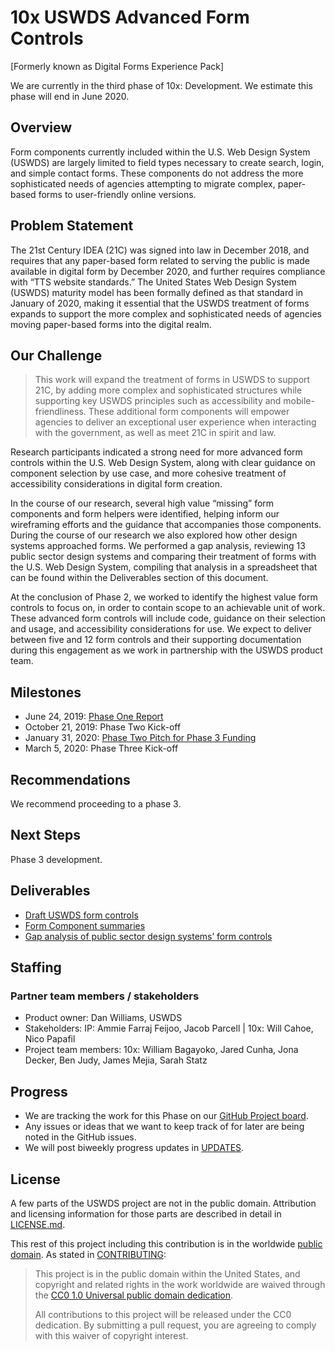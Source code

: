 # 10x USWDS Advanced Form Controls

[Formerly known as Digital Forms Experience Pack]

We are currently in the third phase of 10x: Development. We estimate this phase will end in June 2020.

## Overview

Form components currently included within the U.S. Web Design System (USWDS) are largely limited to field types necessary to create search, login, and simple contact forms. These components do not address the more sophisticated needs of agencies attempting to migrate complex, paper-based forms to user-friendly online versions. 

## Problem Statement

The 21st Century IDEA (21C) was signed into law in December 2018, and requires that any paper-based form related to serving the public is made available in digital form by December 2020, and further requires compliance with “TTS website standards.” The United States Web Design System (USWDS) maturity model has been formally defined as that standard in January of 2020, making it essential that the USWDS treatment of forms expands to support the more complex and sophisticated needs of agencies moving paper-based forms into the digital realm. 

## Our Challenge

> This work will expand the treatment of forms in USWDS to support 21C, by adding more complex and sophisticated structures while supporting key USWDS principles such as accessibility and mobile-friendliness. These additional form components will empower agencies to deliver an exceptional user experience when interacting with the government, as well as meet 21C in spirit and law.

Research participants indicated a strong need for more advanced form controls within the U.S. Web Design System, along with clear guidance on component selection by use case, and more cohesive treatment of accessibility considerations in digital form creation.

In the course of our research, several high value “missing” form components and form helpers were identified, helping inform our wireframing efforts and the guidance that accompanies those components. During the course of our research we also  explored how other design systems approached forms. We performed a gap analysis, reviewing 13 public sector design systems and comparing their treatment of forms with the U.S. Web Design System, compiling that analysis in a spreadsheet that can be found within the Deliverables section of this document.

At the conclusion of Phase 2, we worked to identify the highest value form controls to focus on, in order to contain scope to an achievable unit of work. These advanced form controls will include code, guidance on their selection and usage, and accessibility considerations for use. We expect to deliver between five and 12 form controls and their supporting documentation during this engagement as we  work in partnership with the USWDS product team.

## Milestones
- June 24, 2019: [Phase One Report](https://drive.google.com/open?id=1hJoNLl58wo8f2ea7T1R4EV2P_GlqFtSW29hqie-uIi0)
- October 21, 2019: Phase Two Kick-off
- January 31, 2020: [Phase Two Pitch for Phase 3 Funding](https://drive.google.com/open?id=1uARlxPsnCxT2JBebUNE9aFLgBF_dwJf-)
- March 5, 2020: Phase Three Kick-off

## Recommendations
We recommend proceeding to a phase 3.

## Next Steps
Phase 3 development.

## Deliverables
- [Draft USWDS form controls](Draft-USWDS-form-controls.pdf)
- [Form Component summaries](Form-Component-Summaries.pdf)
- [Gap analysis of public sector design systems’ form controls](USWDS-Form-Components-Gap-Analysis.pdf)

## Staffing
### Partner team members / stakeholders
- Product owner: Dan Williams, USWDS
- Stakeholders: IP: Ammie Farraj Feijoo, Jacob Parcell | 10x: Will Cahoe, Nico Papafil
- Project team members: 10x: William Bagayoko, Jared Cunha, Jona Decker, Ben Judy, James Mejia, Sarah Statz

## Progress

- We are tracking the work for this Phase on our [GitHub Project board](https://github.com/orgs/uswds/projects/3).
- Any issues or ideas that we want to keep track of for later are being noted in the GitHub issues.
- We will post biweekly progress updates in [UPDATES](UPDATES.md).

## License

A few parts of the USWDS project are not in the public domain. Attribution and licensing information for those parts are described in detail in [LICENSE.md](https://github.com/uswds/uswds/blob/develop/LICENSE.md).

This rest of this project including this contribution is in the worldwide [public domain](LICENSE.md). As stated in [CONTRIBUTING](https://github.com/uswds/uswds/blob/develop/CONTRIBUTING.md):

> This project is in the public domain within the United States, and copyright and related rights in the work worldwide are waived through the [CC0 1.0 Universal public domain dedication](https://creativecommons.org/publicdomain/zero/1.0/).
>
> All contributions to this project will be released under the CC0 dedication. By submitting a pull request, you are agreeing to comply with this waiver of copyright interest.
